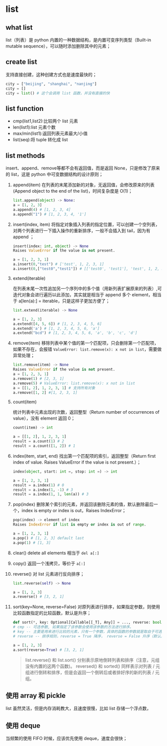 # list

## what list

list（列表）是 python 内置的一种数据结构，是内置可变序列类型（Built-in mutable sequence），可以随时添加删除其中的元素；

## create list

支持直接创建，这种创建方式也是速度最快的；

```python
city = ["beijing", "shanghai", "nanjing"]
city = []
city = list() # 这个会调用 list 函数，并没有直接的快
```

## list function

- cmp(list1,list2):比较两个 list 元素
- len(list1):list 元素个数
- max/min(list1):返回列表元素最大/小值
- list(seq):将 tuple 转化成 list

## list methods

insert、append、remove等都不会有返回值，而是返回 None，只是修改了原来的 list，这是 python 中可变数据结构的设计原则；

1. append(item)
    在列表的末尾添加新的对象，无返回值，会修改原来的列表(Append object to the end of the list)，时间复杂度是 O(1)；

    ```python
    list.append(object) -> None:
    a = [1, 2, 3]
    a.append(4) # [1, 2, 3, 4]
    a.append("1") # [1, 2, 3, 4, '1']
    ```

2. insert(index, item)
    将指定对象插入列表的指定位置，可以创建一个空列表，对两个列表进行一下插入操作的重新排序，一般不会插入到 tail，因为有 append ；

    ```python
    insert(index: int, object) -> None
    Raises ValueError if the value is not present.

    a = [1, 2, 3, 1]
    a.insert(0,"test") # ['test', 1, 2, 3, 1]
    a.insert(0,["test0","test1"]) # [['test0', 'test1'], 'test', 1, 2, 3, 1]
    ```

3. extend(iterable)

    在列表末尾一次性追加另一个序列中的多个值（用新列表扩展原来的列表）,可迭代对象会进行遍历以此添加，其实就是相当于 append 多个 element，相当于 a[len(a):] = iterable，只是这样子更加方便了；

    ```python
    list.extend(iterable) -> None

    a = [1, 2, 3]
    a.extend([4, 5, 6]) # [1, 2, 3, 4, 5, 6]
    a.extend('a') # [1, 2, 3, 4, 5, 6, 'a']
    a.extend("bcd") # [1, 2, 3, 4, 5, 6, 'a', 'b', 'c', 'd']
    ```

4. remove(item)
    移除列表中某个值的第一个匹配项，只会删除第一个匹配项，如果不存在，会报错 `ValueError: list.remove(x): x not in list`，需要做异常处理；

    ```python
    list.remove(item) -> None
    Raises ValueError if the value is not present.
    a = [1, 2, 3, 1]
    a.remove(1) # [2, 3, 1]
    a.remove(5) # ValueError: list.remove(x): x not in list
    a = [[1, 2], 1, 2, 3, 1] # 支持所有对象
    a.remove([1, 2] #[1, 2, 3, 1]
    ```

5. count(item)

    统计列表中元素出现的次数，返回整型（Return number of occurrences of value），没有 element 返回 0；

    ```python
    count(item) -> int

    a = [[1, 2], 1, 2, 3, 1]
    result = a.count(1) # 2
    result = a.count([1, 2]) # 1
    ```

6. index(item, start, end)
    找出第一个匹配项的索引，返回整型（Return first index of value.   Raises ValueError if the value is not present.）；

    ```python
    index(object, start: int =, stop: int =) -> int

    a = [1, 2, 3, 1]
    result = a.index(1) # 0
    result = a.index(1, -1) # 3
    result = a.index(1, 1, len(a)) # 3
    ```

7. pop(index)
    删除某个索引的元素，并返回该删除元素的值，默认删除最后一个，index is empty or
     index is out，Raises IndexError；

    ```python
    pop(index) -> element of index
    Raises IndexError if list is empty or index is out of range.

    a = [1, 2, 3, 1]
    a.pop() # [1, 2, 3] default last
    a.pop(1) # [1, 3]
    ```

8. clear()
    delete all elements 相当于 `del a[:]`

9. copy()
    返回一个浅拷贝，等价于 `a[:]`

10. reverse()
    对 list 元素进行反向排序；

    ```python
    list.reverse(self) -> None

    a = [1, 2, 3]
    a.reverse() # [3, 2, 1]
    ```

11. sort(key=None, reverse=False)
    对原列表进行排序，如果指定参数，则使用比较函数指定的比较函数，默认是升序；

    ```python
    def sort(*, key: Optional[Callable[[_T], Any]] = ..., reverse: bool=False) -> None
    # cmp -- 可选参数, 如果指定了该参数会使用该参数的方法进行排序。
    # key -- 主要是用来进行比较的元素，只有一个参数，具体的函数的参数就是取自于可迭代对象中，指定可迭代对象中的一个元素来进行排序。
    # reverse -- 排序规则，reverse = True 降序， reverse = False 升序（默认）

    a = [1, 2, 3]
    a.sort(reverse=True) # [3, 2, 1]

    ```

    > list.reverse() 和 list.sort() 分别表示原地倒转列表和排序（注意，元组没有内置的这两个函数)。
    > reversed() 和 sorted() 同样表示对列表 / 元组进行倒转和排序，但是会返回一个倒转后或者排好序的新的列表 / 元组。

## 使用 array 和 pickle

list 虽然灵活，但是内存消耗教大，且速度很慢，比如 list 存储一个浮点数，

## 使用 deque

当频繁的使用 FIFO 时候，应该优先使用 deque，速度会很快；
